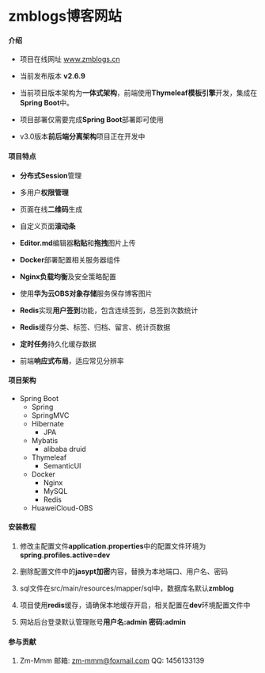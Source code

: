 # zmblogs博客网站

#### 介绍

- 项目在线网址 www.zmblogs.cn
  
- 当前发布版本 **v2.6.9**

- 当前项目版本架构为**一体式架构**，前端使用**Thymeleaf模板引擎**开发，集成在**Spring Boot**中。

- 项目部署仅需要完成**Spring Boot**部署即可使用

- v3.0版本**前后端分离架构**项目正在开发中

#### 项目特点

- **分布式Session**管理

- 多用户**权限管理**

- 页面在线**二维码**生成

- 自定义页面**滚动条**

- **Editor.md**编辑器**粘贴**和**拖拽**图片上传

- **Docker**部署配置相关服务器组件

- **Nginx负载均衡**及安全策略配置

- 使用**华为云OBS对象存储**服务保存博客图片

- **Redis**实现**用户签到**功能，包含连续签到，总签到次数统计

- **Redis**缓存分类、标签、归档、留言、统计页数据

- **定时任务**持久化缓存数据

- 前端**响应式布局**，适应常见分辨率

#### 项目架构

- Spring Boot
    - Spring
    - SpringMVC
    - Hibernate
        - JPA
    - Mybatis
        - alibaba druid
    - Thymeleaf
        - SemanticUI
    - Docker
        - Nginx
        - MySQL
        - Redis
    - HuaweiCloud-OBS


#### 安装教程

1. 修改主配置文件**application.properties**中的配置文件环境为**spring.profiles.active=dev**
   
2. 删除配置文件中的**jasypt加密**内容，替换为本地端口、用户名、密码
   
3. sql文件在src/main/resources/mapper/sql中，数据库名默认**zmblog**
   
4. 项目使用**redis**缓存，请确保本地缓存开启，相关配置在**dev**环境配置文件中

5. 网站后台登录默认管理账号**用户名:admin 密码:admin**

#### 参与贡献

1.  Zm-Mmm 邮箱: zm-mmm@foxmail.com QQ: 1456133139